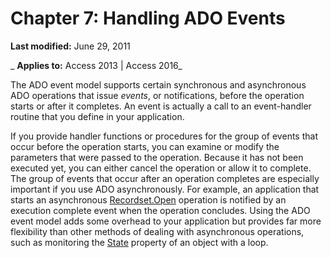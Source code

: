 
# Chapter 7: Handling ADO Events

 **Last modified:** June 29, 2011

 _ **Applies to:** Access 2013 | Access 2016_

The ADO event model supports certain synchronous and asynchronous ADO operations that issue  _events_, or notifications, before the operation starts or after it completes. An event is actually a call to an event-handler routine that you define in your application.

If you provide handler functions or procedures for the group of events that occur before the operation starts, you can examine or modify the parameters that were passed to the operation. Because it has not been executed yet, you can either cancel the operation or allow it to complete.
The group of events that occur after an operation completes are especially important if you use ADO asynchronously. For example, an application that starts an asynchronous [Recordset.Open](87ef19a4-28e1-dec7-ed33-4ae500b9c460.md) operation is notified by an execution complete event when the operation concludes.
Using the ADO event model adds some overhead to your application but provides far more flexibility than other methods of dealing with asynchronous operations, such as monitoring the [State](ade0a50c-e2d8-23ac-4ea9-b012fedcd5db.md) property of an object with a loop.
